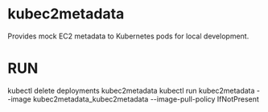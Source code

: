 # kubec2metadata
Provides mock EC2 metadata to Kubernetes pods for local development.

# RUN
kubectl delete deployments kubec2metadata
kubectl run kubec2metadata --image kubec2metadata_kubec2metadata --image-pull-policy IfNotPresent
